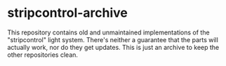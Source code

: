 # stripcontrol-archive
This repository contains old and unmaintained implementations of the "stripcontrol" light system.
There's neither a guarantee that the parts will actually work, nor do they get updates. This is just an archive to keep the other repositories clean.